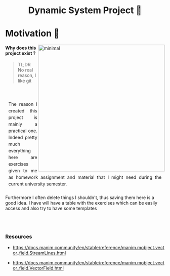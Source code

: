 <h1 align="center">
    Dynamic System Project 🤖
</h1>


# Motivation 💭

<img href=".assets/numerical_showcase.gif" src="https://github.com/Jac-Zac/University/blob/master/.assets/image.jpg?raw=true" alt="minimal" align="right" width="400px"/>

#### Why does this project exist ?
> TL;DR No real reason, I like git

<br>
<p style="text-align:justify; line-height: 1.5;padding: 10px;">
  The reason I created this project is mainly a practical one. Indeed pretty much everything here are exercises given to me as homework assignment and material that I might need during the current university semester.

  Furthermore I often delete things I shouldn't, thus saving them here is a good idea. I have will have a table with the exercises which can be easily access and also try to have some templates
</p>

<br><br>

### Resources

- https://docs.manim.community/en/stable/reference/manim.mobject.vector_field.StreamLines.html

- https://docs.manim.community/en/stable/reference/manim.mobject.vector_field.VectorField.html
